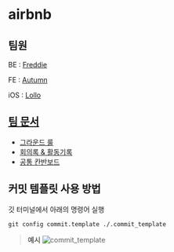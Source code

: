 # airbnb

## 팀원

BE : [Freddie](https://github.com/Dae-Hwa)

FE : [Autumn](https://github.com/dyongdi)

iOS : [Lollo](https://github.com/eeeesong)

## [팀 문서](https://www.notion.so/fbd593eec9eb47e982654683620cf341)

- [그라운드 룰](https://www.notion.so/Rules-e3dcc1cfa69d481db8cd4c64323b44d2)
- [회의록 & 활동기록](https://www.notion.so/ebae396daede4c3c8cabe71d0a4c52ce?v=0f34b48f44c349a2b57ec76681312ca6)
- [공통 칸반보드](https://www.notion.so/a0d8e6f0d3e74793bf9bb65859cc4335?v=f7827a2eff3f46ccbcaa49b804d02a6b)

## 커밋 템플릿 사용 방법

깃 터미널에서 아래의 명령어 실행

```shell
git config commit.template ./.commit_template
```

> **예시**
  ![commit_template](https://user-images.githubusercontent.com/24666330/118770431-466f6500-b8bc-11eb-90c1-f2c4793f44f4.png)
